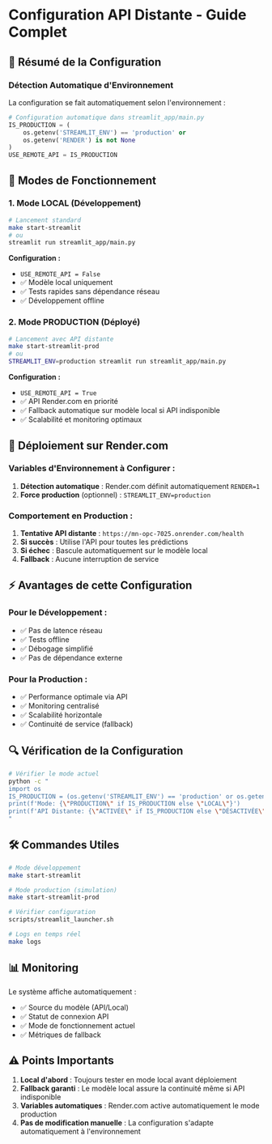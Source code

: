 # Configuration API Distante - Guide Complet

## 🎯 Résumé de la Configuration

### **Détection Automatique d'Environnement**

La configuration se fait automatiquement selon l'environnement :

```python
# Configuration automatique dans streamlit_app/main.py
IS_PRODUCTION = (
    os.getenv('STREAMLIT_ENV') == 'production' or
    os.getenv('RENDER') is not None
)
USE_REMOTE_API = IS_PRODUCTION
```

## 🔧 **Modes de Fonctionnement**

### **1. Mode LOCAL (Développement)**

```bash
# Lancement standard
make start-streamlit
# ou
streamlit run streamlit_app/main.py
```

**Configuration :**

- `USE_REMOTE_API = False`
- ✅ Modèle local uniquement
- ✅ Tests rapides sans dépendance réseau
- ✅ Développement offline

### **2. Mode PRODUCTION (Déployé)**

```bash
# Lancement avec API distante
make start-streamlit-prod
# ou
STREAMLIT_ENV=production streamlit run streamlit_app/main.py
```

**Configuration :**

- `USE_REMOTE_API = True`
- ✅ API Render.com en priorité
- ✅ Fallback automatique sur modèle local si API indisponible
- ✅ Scalabilité et monitoring optimaux

## 🚀 **Déploiement sur Render.com**

### **Variables d'Environnement à Configurer :**

1. **Détection automatique** : Render.com définit automatiquement `RENDER=1`
2. **Force production** (optionnel) : `STREAMLIT_ENV=production`

### **Comportement en Production :**

1. **Tentative API distante** : `https://mn-opc-7025.onrender.com/health`
2. **Si succès** : Utilise l'API pour toutes les prédictions
3. **Si échec** : Bascule automatiquement sur le modèle local
4. **Fallback** : Aucune interruption de service

## ⚡ **Avantages de cette Configuration**

### **Pour le Développement :**

- ✅ Pas de latence réseau
- ✅ Tests offline
- ✅ Débogage simplifié
- ✅ Pas de dépendance externe

### **Pour la Production :**

- ✅ Performance optimale via API
- ✅ Monitoring centralisé
- ✅ Scalabilité horizontale
- ✅ Continuité de service (fallback)

## 🔍 **Vérification de la Configuration**

```bash
# Vérifier le mode actuel
python -c "
import os
IS_PRODUCTION = (os.getenv('STREAMLIT_ENV') == 'production' or os.getenv('RENDER') is not None)
print(f'Mode: {\"PRODUCTION\" if IS_PRODUCTION else \"LOCAL\"}')
print(f'API Distante: {\"ACTIVÉE\" if IS_PRODUCTION else \"DÉSACTIVÉE\"}')
"
```

## 🛠️ **Commandes Utiles**

```bash
# Mode développement
make start-streamlit

# Mode production (simulation)
make start-streamlit-prod

# Vérifier configuration
scripts/streamlit_launcher.sh

# Logs en temps réel
make logs
```

## 📊 **Monitoring**

Le système affiche automatiquement :

- ✅ Source du modèle (API/Local)
- ✅ Statut de connexion API
- ✅ Mode de fonctionnement actuel
- ✅ Métriques de fallback

## ⚠️ **Points Importants**

1. **Local d'abord** : Toujours tester en mode local avant déploiement
2. **Fallback garanti** : Le modèle local assure la continuité même si API indisponible
3. **Variables automatiques** : Render.com active automatiquement le mode production
4. **Pas de modification manuelle** : La configuration s'adapte automatiquement à l'environnement
